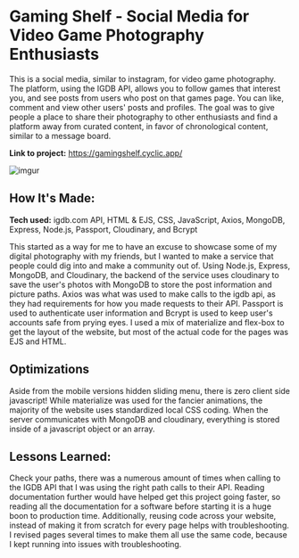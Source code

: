# Gaming Shelf - Social Media for Video Game Photography Enthusiasts 

This is a social media, similar to instagram, for video game photography. The platform, using the IGDB API, allows you to follow games that interest you, and see posts from users who post on that games page. You can like, comment and view other users' posts and profiles. The goal was to give people a place to share their photography to other enthusiasts and find a platform away from curated content, in favor of chronological content, similar to a message board. 

**Link to project:** https://gamingshelf.cyclic.app/

![imgur](https://imgur.com/gallery/QKmv1Ej)

## How It's Made:

**Tech used:** igdb.com API, HTML & EJS, CSS, JavaScript, Axios, MongoDB, Express, Node.js, Passport, Cloudinary, and Bcrypt

This started as a way for me to have an excuse to showcase some of my digital photography with my friends, but I wanted to make a service that people could dig into and make a community out of. Using Node.js, Express, MongoDB, and Cloudinary, the backend of the service uses cloudinary to save the user's photos with MongoDB to store the post information and picture paths. Axios was what was used to make calls to the igdb api, as they had requirements for how you made requests to their API. Passport is used to authenticate user information and Bcrypt is used to keep user's accounts safe from prying eyes. I used a mix of materialize and flex-box to get the layout of the website, but most of the actual code for the pages was EJS and HTML. 

## Optimizations

Aside from the mobile versions hidden sliding menu, there is zero client side javascript! While materialize was used for the fancier animations, the majority of the website uses standardized local CSS coding. When the server communicates with MongoDB and cloudinary, everything is stored inside of a javascript object or an array.

## Lessons Learned:

Check your paths, there was a numerous amount of times when calling to the IGDB API that I was using the right path calls to their API. Reading documentation further would have helped get this project going faster, so reading all the documentation for a software before starting it is a huge boon to production time. Additionally, reusing code across your website, instead of making it from scratch for every page helps with troubleshooting. I revised pages several times to make them all use the same code, because I kept running into issues with troubleshooting.
